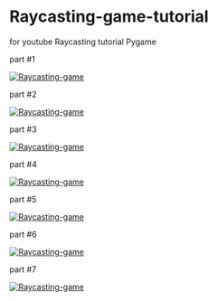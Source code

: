 # Raycasting-game-tutorial
for youtube Raycasting tutorial
Pygame

part #1

[![Raycasting-game](http://img.youtube.com/vi/SmKBsArp2dI/0.jpg)](https://www.youtube.com/watch?v=SmKBsArp2dI "Raycasting-game #1")

part #2

[![Raycasting-game](http://img.youtube.com/vi/6FwR56UKlYU/0.jpg)](https://www.youtube.com/watch?v=6FwR56UKlYU "Raycasting-game #2")

part #3

[![Raycasting-game](http://img.youtube.com/vi/UUw1KrbYe78/0.jpg)](https://www.youtube.com/watch?v=UUw1KrbYe78 "Raycasting-game #3")

part #4

[![Raycasting-game](http://img.youtube.com/vi/MgTHkqMjVa4/0.jpg)](https://www.youtube.com/watch?v=MgTHkqMjVa4 "Raycasting-game #4")

part #5

[![Raycasting-game](http://img.youtube.com/vi/5Yl3UJXzhwM/0.jpg)](https://www.youtube.com/watch?v=5Yl3UJXzhwM "Raycasting-game #5")

part #6

[![Raycasting-game](http://img.youtube.com/vi/rRqcyFAFqpQ/0.jpg)](https://www.youtube.com/watch?v=rRqcyFAFqpQ "Raycasting-game #6")

part #7

[![Raycasting-game](http://img.youtube.com/vi/rRqcyFAFqpQ/0.jpg)](https://www.youtube.com/watch?v=rRqcyFAFqpQ "Raycasting-game #7")
